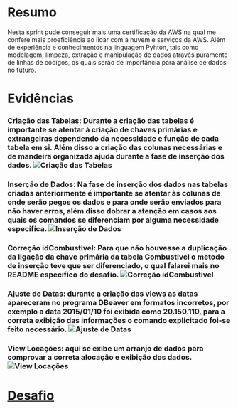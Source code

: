 # Resumo

Nesta sprint pude conseguir mais uma certificação da AWS na qual me confere mais proeficiência ao lidar com a nuvem e serviços da AWS. Além de experiência e conhecimentos na linguagem Pyhton, tais como modelagem, limpeza, extração e manipulação de dados através puramente de linhas de códigos, os quais serão de importância para análise de dados no futuro.

# Evidências
### Criação das Tabelas: Durante a criação das tabelas é importante se atentar à criação de chaves primárias e extrangeiras dependendo da necessidade e função de cada tabela em si. Além disso a criação das colunas necessárias e de mandeira organizada ajuda durante a fase de inserção dos dados. ![Criação das Tabelas](evidencias/Criação_tabelas.png)

### Inserção de Dados: Na fase de inserção dos dados nas tabelas criadas anteriormente é importante se atentar às colunas de onde serão pegos os dados e para onde serão enviados para não haver erros, além  disso dobrar a atenção em casos aos quais os comandos se diferenciam por alguma necessidade especifíca. ![Inserção de Dados](evidencias/inserção_dados.png)

### Correção idCombustivel: Para que não houvesse a duplicação da ligação da chave primária da tabela Combustivel o metodo de inserção teve que ser diferenciado, o qual falarei mais no README especifíco do desafio. ![Correção idCombustivel](evidencias/correção_idcombustivel.png)

### Ajuste de Datas: durante a criação das views as datas apareceram no programa DBeaver em formatos incorretos, por exemplo a data 2015/01/10 foi exibida como 20.150.110, para a correta exibição das informações o comando explicitado foi-se feito necessário. ![Ajuste de Datas](evidencias/Ajuste_datas.png)

### View Locações: aqui se exibe um arranjo de dados para comprovar a correta alocação e exibição dos dados. ![View Locações](evidencias/View.png)

# __[Desafio](/Sprint_3/desafio/)__

